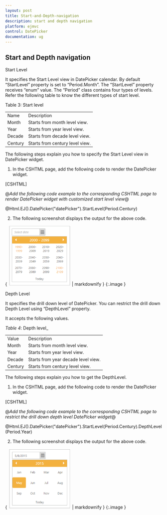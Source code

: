```yaml
---
layout: post
title: Start-and-Depth-navigation
description: start and depth navigation
platform: ejmvc
control: DatePicker
documentation: ug
---
```


## Start and Depth navigation

Start Level

It specifies the Start Level view in DatePicker calendar. By default “StartLevel” property is set to “Period.Month”. The “StartLevel” property receives “enum” value. The “Period” class contains four types of levels. Refer the following table to know the different types of start level.

Table 3: Start level

<table>
<tr>
<td>
Name </td><td>
Description</td></tr>
<tr>
<td>
Month</td><td>
Starts from month level view.</td></tr>
<tr>
<td>
Year</td><td>
Starts from year level view.</td></tr>
<tr>
<td>
Decade</td><td>
Starts from decade level view.</td></tr>
<tr>
<td>
Century</td><td>
Starts from century level view.</td></tr>
</table>


The following steps explain you how to specify the Start Level view in DatePicker widget.

1. In the CSHTML page, add the following code to render the DatePicker widget.



[CSHTML]

@*Add the following code example to the corresponding CSHTML page to render DatePicker widget with customized start level view*@

@Html.EJ().DatePicker("datePicker").StartLevel(Period.Century)



2. The following screenshot displays the output for the above code.

{ ![](Start-and-Depth-navigation_images/Start-and-Depth-navigation_img1.png) | markdownify }
{:.image }


Depth Level

It specifies the drill down level of DatePicker. You can restrict the drill down Depth Level using “DepthLevel” property. 

It accepts the following values. 

_Table_ _4_: Depth level_

<table>
<tr>
<td>
Value</td><td>
Description</td></tr>
<tr>
<td>
Month</td><td>
Starts from month level view.</td></tr>
<tr>
<td>
Year</td><td>
Starts from year level view.</td></tr>
<tr>
<td>
Decade</td><td>
Starts from year decade level view.</td></tr>
<tr>
<td>
Century</td><td>
Starts from century level view. </td></tr>
</table>


The following steps explain you how to get the DepthLevel.

1. In the CSHTML page, add the following code to render the DatePicker widget.



[CSHTML]

@*Add the following code example to the corresponding CSHTML page to restrict the drill down depth level DatePicker widget*@

@Html.EJ().DatePicker("datePicker").StartLevel(Period.Century).DepthLevel(Period.Year)



2. The following screenshot displays the output for the above code.

{ ![](Start-and-Depth-navigation_images/Start-and-Depth-navigation_img2.png) | markdownify }
{:.image }


